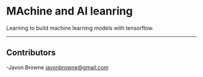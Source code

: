 # MAchine and AI leanring

Learning to build machine learning models with tensorflow.

---

## Contributors

-Javon Browne <javonbrowne@gmail.com>
